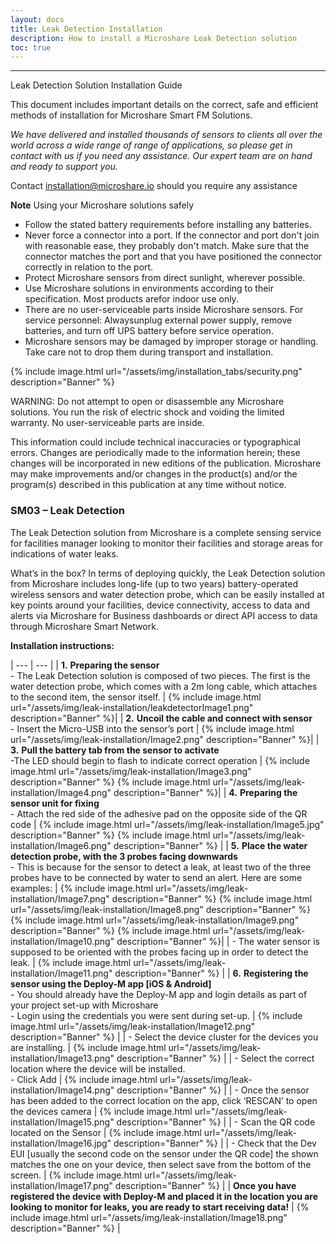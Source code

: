 ```yaml
---
layout: docs
title: Leak Detection Installation
description: How to install a Microshare Leak Detection solution
toc: true
---
```


---------------------------------------

Leak Detection Solution Installation Guide

This document includes important details on the correct, safe and efficient methods of installation for Microshare Smart FM Solutions.

_We have delivered and installed thousands of sensors to clients all over the world across a wide range of range of applications, so please get in contact with us if you need any assistance. Our expert team are on hand and ready to support you._

Contact [installation@microshare.io](mailto:installation@microshare.io) should you require any assistance


**Note** Using your Microshare solutions safely

- Follow the stated battery requirements before installing any batteries. 
- Never force a connector into a port. If the connector and port don&#39;t join with reasonable ease, they probably don&#39;t match. Make sure that the connector matches the port and that you have positioned the connector correctly in relation to the port.
- Protect Microshare sensors from direct sunlight, wherever possible.
- Use Microshare solutions in environments according to their specification. Most products arefor indoor use only. 
- There are no user-serviceable parts inside Microshare sensors. For service personnel: Alwaysunplug external power supply, remove batteries, and turn off UPS battery before service operation. 
- Microshare sensors may be damaged by improper storage or handling. Take care not to drop them during transport and installation.

{% include image.html url="/assets/img/installation_tabs/security.png" description="Banner" %}

WARNING: Do not attempt to open or disassemble any Microshare solutions. You run the risk of electric shock and voiding the limited warranty. No user-serviceable parts are inside.

This information could include technical inaccuracies or typographical errors. Changes are periodically made to the information herein; these changes will be incorporated in new editions of the publication. Microshare may make improvements and/or changes in the product(s) and/or the program(s) described in this publication at any time without notice.

### SM03 – Leak Detection

The Leak Detection solution from Microshare is a complete sensing service for facilities manager looking to monitor their facilities and storage areas for indications of water leaks. 

What’s in the box? In terms of deploying quickly, the Leak Detection solution from Microshare includes long-life (up to two years) battery-operated wireless sensors and water detection probe, which can be easily installed at key points around your facilities, device connectivity, access to data and alerts via Microshare for Business dashboards or direct API access to data through Microshare Smart Network. 


**Installation instructions:**

| --- | --- |
| **1.** **Preparing the sensor** <br>-	The Leak Detection solution is composed of two pieces. The first is the water detection probe, which comes with a 2m long cable, which attaches to the second item, the sensor itself.  | {% include image.html url="/assets/img/leak-installation/leakdetectorImage1.png" description="Banner" %}|
| **2.** **Uncoil the cable and connect with sensor** <br>-	Insert the Micro-USB into the sensor’s port | {% include image.html url="/assets/img/leak-installation/Image2.png" description="Banner" %}|
| **3.** **Pull the battery tab from the sensor to activate** <br>-The LED should begin to flash to indicate correct operation | {% include image.html url="/assets/img/leak-installation/Image3.png" description="Banner" %} {% include image.html url="/assets/img/leak-installation/Image4.png" description="Banner" %}|
| **4.** **Preparing the sensor unit for fixing** <br>-	Attach the red side of the adhesive pad on the opposite side of the QR code | {% include image.html url="/assets/img/leak-installation/Image5.jpg" description="Banner" %} {% include image.html url="/assets/img/leak-installation/Image6.png" description="Banner" %} |
| **5.** **Place the water detection probe, with the 3 probes facing downwards** <br>-	This is because for the sensor to detect a leak, at least two of the three probes have to be connected by water to send an alert. Here are some examples: | {% include image.html url="/assets/img/leak-installation/Image7.png" description="Banner" %} {% include image.html url="/assets/img/leak-installation/Image8.png" description="Banner" %} <br> {% include image.html url="/assets/img/leak-installation/Image9.png" description="Banner" %} {% include image.html url="/assets/img/leak-installation/Image10.png" description="Banner" %}|
| -	The water sensor is supposed to be oriented with the probes facing up in order to detect the leak. | {% include image.html url="/assets/img/leak-installation/Image11.png" description="Banner" %} |
| **6.** **Registering the sensor using the Deploy-M app [iOS & Android]** <br> -	You should already have the Deploy-M app and login details as part of your project set-up with Microshare <br> - Login using the credentials you were sent during set-up. | {% include image.html url="/assets/img/leak-installation/Image12.png" description="Banner" %} |
| -	Select the device cluster for the devices you are installing. | {% include image.html url="/assets/img/leak-installation/Image13.png" description="Banner" %} |
| -	Select the correct location where the device will be installed. <br> - Click Add | {% include image.html url="/assets/img/leak-installation/Image14.png" description="Banner" %} |
| -	Once the sensor has been added to the correct location on the app, click ‘RESCAN’ to open the devices camera | {% include image.html url="/assets/img/leak-installation/Image15.png" description="Banner" %} |
| -	Scan the QR code located on the Sensor  | {% include image.html url="/assets/img/leak-installation/Image16.jpg" description="Banner" %} |
| -	Check that the Dev EUI [usually the second code on the sensor under the QR code] the shown matches the one on your device, then select save from the bottom of the screen.  | {% include image.html url="/assets/img/leak-installation/Image17.png" description="Banner" %} |
| **Once you have registered the device with Deploy-M and placed it in the location you are looking to monitor for leaks, you are ready to start receiving data!** | {% include image.html url="/assets/img/leak-installation/Image18.png" description="Banner" %} |


<style>
    tr td:first-child {
        width:60%;
        vetical-align:top;
    }

    tr td:nth-child(2) {
        width:40%;
    }
</style>
